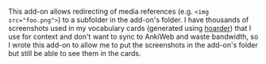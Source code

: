 This add-on allows redirecting of media references (e.g. `<img src="foo.png">`) to a subfolder in the add-on's folder.
I have thousands of screenshots used in my vocabulary cards (generated using [hoarder](https://github.com/abdnh/hoarder)) that I use for context and don't want to sync to AnkiWeb and waste bandwidth, so I wrote this add-on to allow me to put the screenshots in the add-on's folder but still be able to see them in the cards.
